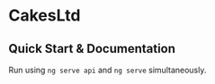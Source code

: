 # CakesLtd

## Quick Start & Documentation

Run using `ng serve api` and `ng serve` simultaneously.
